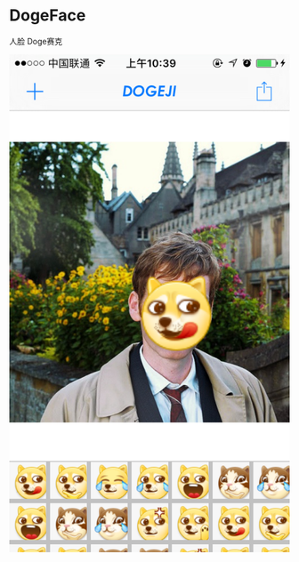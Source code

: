 # DogeFace
人脸 Doge赛克


![](https://raw.githubusercontent.com/makohill/DogeFace/master/IMG_0451.PNG)
